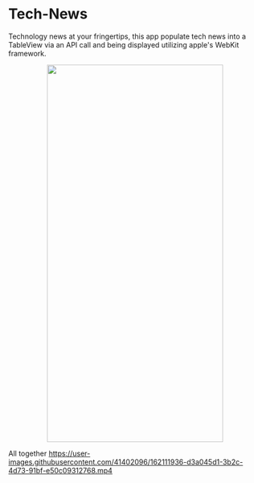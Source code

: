# Tech-News

Technology news at your fringertips, this app populate tech news into a TableView via an API call and being displayed utilizing apple's WebKit framework.

<p align="center">
<img src="https://user-images.githubusercontent.com/41402096/162109780-3844314d-bc86-42ba-ad35-b9235e0d3f08.png" width="350" height="750" />

All together
https://user-images.githubusercontent.com/41402096/162111936-d3a045d1-3b2c-4d73-91bf-e50c09312768.mp4
